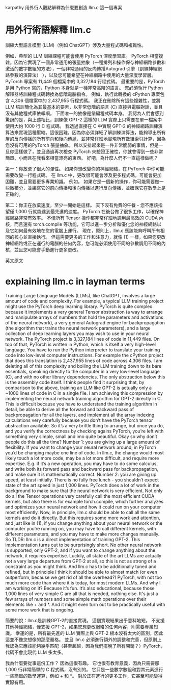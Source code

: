 karpathy 用外行人觀點解釋為什麼要創造 llm.c 這一個專案

# 用外行術語解釋 llm.c

訓練大型語言模型 (LLM)（例如 ChatGPT）涉及大量程式碼和複雜性。

例如，典型的 LLM 訓練課程可能會使用 PyTorch 深度學習庫。 PyTorch 相當複雜，因為它實現了一個非常通用的張量抽象（一種排列和操作保存神經網路參數和激活的數字數組的方法），一個非常通用的反向傳播Autograd 引擎（訓練神經網路參數的演算法） ），以及您可能希望在神經網路中使用的大量深度學習層。 PyTorch 專案有 11,449 個檔案中的 3,327,184 行程式碼。
最重要的是，PyTorch 是用 Python 寫的，Python 本身就是一種非常高階的語言。 您必須執行 Python 解釋器將訓練程式碼轉換為低階電腦指令。 例如，執行此轉換的 cPython 專案包含 4,306 個檔案中的 2,437,955 行程式碼。
我正在刪除所有這些複雜性，並將 LLM 培訓簡化為其最基本的要素，以非常低階的語言 (C) 直接與電腦對話，並且沒有其他程式庫依賴項。 下面唯一的抽像是彙編程式碼本身。 我認為人們會感到驚訝的是，與上述相比，訓練像 GPT-2 這樣的 LLM 實際上只需要在單一檔案中使用大約 1000 行 C 程式碼。 我透過直接在 C 中實現 GPT-2 的神經網路訓練演算法來實現這種壓縮。這很困難，因為你必須詳細了解訓練演算法，能夠導出所有層的反向傳播的所有前向和後向傳遞，並非常仔細地實現所有數組索引計算，因為您沒有可用的PyTorch 張量抽象。 所以安排起來是一件非常脆弱的事情，但是一旦你這樣做了，並且通過再次檢查 PyTorch 來驗證正確性，你就會得到一些非常簡單、小而且在我看來相當漂亮的東西。
好吧，為什麼人們不一直這樣做呢？

第一：你放棄了很大的彈性。 如果你想改變你的神經網絡，在 PyTorch 中你可能需要改變一行程式碼。 在 llm.c 中，更改很可能會涉及更多程式碼，可能會更加困難，並且需要更多專業知識。 例如。 如果它是一個新的操作，你可能需要做一些微積分，並編寫它的前向傳播和後向傳播以進行反向傳播，並確保它在數學上是正確的。

第二：你正在放棄速度，至少一開始是這樣。 天下沒有免費的午餐 - 您不應該指望僅 1,000 行就能達到最先進的速度。 PyTorch 在後台做了很多工作，以確保神經網路非常有效率。 不僅所有 Tensor 操作都非常仔細地調用最高效的 CUDA 內核，而且還有 torch.compile 等功能，它可以進一步分析和優化您的神經網路以及它如何最有效地在您的電腦上運行。 現在，原則上，llm.c 應該能夠呼叫所有相同的核心並直接執行。 但這需要更多的工作和注意力，就像 (1) 一樣，如果您更改神經網路或正在運行的電腦的任何內容，您可能必須使用不同的參數調用不同的內核，並且您可能會手動進行更多更改。


英文原文

# explaining llm.c in layman terms
Training Large Language Models (LLMs), like ChatGPT, involves a large amount of code and complexity.
For example, a typical LLM training project might use the PyTorch deep learning library. PyTorch is quite complex because it implements a very general Tensor abstraction (a way to arrange and manipulate arrays of numbers that hold the parameters and activations of the neural network), a very general Autograd engine for backpropagation (the algorithm that trains the neural network parameters), and a large collection of deep learning layers you may wish to use in your neural network. The PyTorch project is 3,327,184 lines of code in 11,449 files.
On top of that, PyTorch is written in Python, which is itself a very high-level language. You have to run the Python interpreter to translate your training code into low-level computer instructions. For example the cPython project that does this translation is 2,437,955 lines of code across 4,306 files.
I am deleting all of this complexity and boiling the LLM training down to its bare essentials, speaking directly to the computer in a very low-level language (C), and with no other library dependencies. The only abstraction below this is the assembly code itself. I think people find it surprising that, by comparison to the above, training an LLM like GPT-2 is actually only a ~1000 lines of code in C in a single file. I am achieving this compression by implementing the neural network training algorithm for GPT-2 directly in C. This is difficult because you have to understand the training algorithm in detail, be able to derive all the forward and backward pass of backpropagation for all the layers, and implement all the array indexing calculations very carefully because you don’t have the PyTorch tensor abstraction available. So it’s a very brittle thing to arrange, but once you do, and you verify the correctness by checking agains PyTorch, you’re left with something very simple, small and imo quite beautiful.
Okay so why don’t people do this all the time?
Number 1: you are giving up a large amount of flexibility. If you want to change your neural network around, in PyTorch you’d be changing maybe one line of code. In llm.c, the change would most likely touch a lot more code, may be a lot more difficult, and require more expertise. E.g. if it’s a new operation, you may have to do some calculus, and write both its forward pass and backward pass for backpropagation, and make sure it is mathematically correct.
Number 2: you are giving up speed, at least initially. There is no fully free lunch - you shouldn’t expect state of the art speed in just 1,000 lines. PyTorch does a lot of work in the background to make sure that the neural network is very efficient. Not only do all the Tensor operations very carefully call the most efficient CUDA kernels, but also there is for example torch.compile, which further analyzes and optimizes your neural network and how it could run on your computer most efficiently. Now, in principle, llm.c should be able to call all the same kernels and do it directly. But this requires some more work and attention, and just like in (1), if you change anything about your neural network or the computer you’re running on, you may have to call different kernels, with different parameters, and you may have to make more changes manually.
So TLDR: llm.c is a direct implementation of training GPT-2. This implementation turns out to be surprisingly short. No other neural network is supported, only GPT-2, and if you want to change anything about the network, it requires expertise. Luckily, all state of the art LLMs are actually not a very large departure from GPT-2 at all, so this is not as strong of a constraint as you might think. And llm.c has to be additionally tuned and refined, but in principle I think it should be able to almost match (or even outperform, because we get rid of all the overhead?) PyTorch, with not too much more code than where it is today, for most modern LLMs.
And why I am working on it? Because it’s fun. It’s also educational, because those 1,000 lines of very simple C are all that is needed, nothing else. It's just a few arrays of numbers and some simple math operations over their elements like + and *. And it might even turn out to be practically useful with some more work that is ongoing.


簡要的說：llm.c是訓練GPT-2的直接實現。 這個實現結果出乎意料地短。 不支援其他神經網絡，僅支援 GPT-2，如果您想更改網絡的任何內容，則需要專業知識。 幸運的是，所有最先進的 LLM 實際上與 GPT-2 根本沒有太大的區別，因此這並不像您想像的那麼嚴格。 並且 llm.c 必須進行額外的調整和完善，但原則上我認為它應該能夠幾乎匹配（甚至超越，因為我們擺脫了所有開銷？）PyTorch，代碼不會比現代 LLM 多太多。

我為什麼要從事這份工作？ 因為這很有趣。 它也很有教育意義，因為只需要那 1,000 行非常簡單的 C 程式碼，沒有別的。 它只是一些數字數組和對其元素進行一些簡單的數學運算，例如 + 和 *。 對於正在進行的更多工作，它甚至可能變得實際有用。
